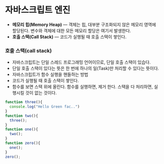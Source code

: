 # 자바스크립트 엔진

- **메모리 힙(Memory Heap)** — 객체는 힙, 대부분 구조화되지 않은 메모리 영역에 할당된다. 변수와 객체에 대한 모든 메모리 할당은 여기서 발생한다.
- **호출 스택(Call Stack)** — 코드가 실행될 때 호출 스택이 쌓인다.



### 호출 스택(call stack)

- 자바스크립트는 단일 스레드 프로그래밍 언어이므로, 단일 호출 스택이 있습다. 
- 단일 호출 스택이 있다는 뜻은 한 번에 하나의 일(Task)만 처리할 수 있다는 뜻이다.
- 자바스크립트가 함수 실행을 핸들하는 방법
- 코드가 실행될 때 호출 스택이 쌓인다.
- 함수를 보면 스택 위에 올린다. 함수를 실행하면, 제거 한다. 스택을 다 처리하면, 실행시킬 것이 없는 것이다.

```javascript
function three(){
  console.log("Hello Green fac..")
}
function two(){
  three();
}
function one(){
  two();
}
function zero(){
  one();
}
zero();
```

